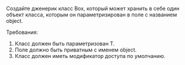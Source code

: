 Создайте дженерик класс Box, который может хранить в себе один объект класса, которым он параметризирован в поле с названием object.

Требования:
1. Класс должен быть параметризован T.
2. Поле должно быть приватным с именем object.
3. Класс должен иметь модификатор доступа по умолчанию.
